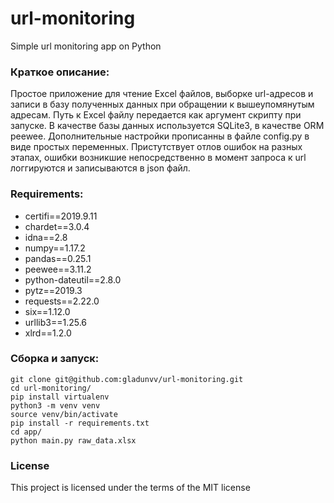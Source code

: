 # url-monitoring
Simple url monitoring app on Python


### Краткое описание:
Простое приложение для чтение Excel файлов, выборке url-адресов и записи в базу полученных данных при обращении к вышеупомянутым адресам. Путь к Excel файлу передается как аргумент скрипту при запуске. В качестве базы данных используется SQLite3, в качестве ORM peewee. Дополнительные настройки прописанны в файле config.py в виде простых переменных. Пристутствует отлов ошибок на разных этапах, ошибки возникшие непосредственно в момент запроса к url логгируются и записываются в json файл.


### Requirements:
+ certifi==2019.9.11
+ chardet==3.0.4
+ idna==2.8
+ numpy==1.17.2
+ pandas==0.25.1
+ peewee==3.11.2
+ python-dateutil==2.8.0
+ pytz==2019.3
+ requests==2.22.0
+ six==1.12.0
+ urllib3==1.25.6
+ xlrd==1.2.0


### Сборка и запуск:
```
git clone git@github.com:gladunvv/url-monitoring.git
cd url-monitoring/
pip install virtualenv
python3 -m venv venv
source venv/bin/activate
pip install -r requirements.txt
cd app/
python main.py raw_data.xlsx
```

### License
This project is licensed under the terms of the MIT license
